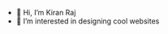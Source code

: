 - 👋 Hi, I’m Kiran Raj
- 👀 I’m interested in designing cool websites

<!---
kiranraj62/kiranraj62 is a ✨ special ✨ repository because its `README.md` (this file) appears on your GitHub profile.
You can click the Preview link to take a look at your changes.
--->
